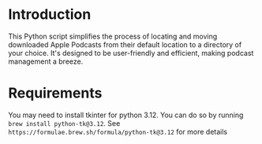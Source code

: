 # Introduction

This Python script simplifies the process of locating and moving downloaded Apple Podcasts from their default location to a directory of your choice. It's designed to be user-friendly and efficient, making podcast management a breeze.


# Requirements
You may need to install tkinter for python 3.12. You can do so by running  `brew install python-tk@3.12`. See `https://formulae.brew.sh/formula/python-tk@3.12` for more details
